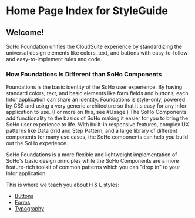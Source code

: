 # Home Page Index for StyleGuide

## Welcome!

  SoHo Foundation unifies the CloudSuite experience by standardizing the universal design elements like colors, text, and buttons with easy-to-follow and easy-to-implement rules and code.

### How Foundations Is Different than SoHo Components

  Foundations is the basic identity of the SoHo user experience. By having standard colors, text, and basic elements like form fields and buttons, each Infor application can share an identity. Foundations is style-only, powered by CSS and using a very generic architecture so that it's easy for any Infor application to use. (For more on this, see #Usage.) The SoHo Components add functionality to the basics of SoHo making it easier for you to bring the SoHo user experience to life. With built-in responsive features, complex UX patterns like Data Grid and Step Pattern, and a large library of different components for many use cases, the SoHo components can help you build out the SoHo experience.

  SoHo Foundations is a more flexible and lightweight implementation of SoHo's basic design principles while the SoHo Components are a more feature-rich toolkit of common patterns which you can "drop in" to your Infor application.

  This is where we teach you about H & L styles:
- [Buttons](button.html)
- [Forms](forms.html)
- [Typography](type.html)
